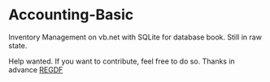 # Accounting-Basic
Inventory Management on vb.net with SQLite for database book. Still in raw state.


<a >
  Help wanted. If you want to contribute, feel free to do so. Thanks in advance
</a>
<a href="#" class="button pill" Background = red>REGDF</a>
